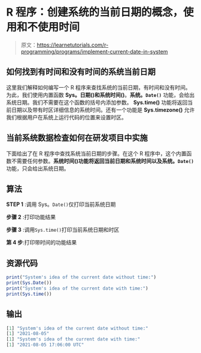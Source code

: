 # R 程序：创建系统的当前日期的概念，使用和不使用时间

> 原文：<https://learnetutorials.com/r-programming/programs/implement-current-date-in-system>

## 如何找到有时间和没有时间的系统当前日期

这里我们解释如何编写一个 R 程序来查找系统的当前日期，有时间和没有时间。为此，我们使用内置函数 **Sys。日期()**和**系统时间()**。**系统。`Date()`** 功能，会给出系统日期。我们不需要在这个函数的括号内添加参数。 **Sys.time()** 功能将返回当前日期以及带有时区详细信息的系统时间。还有一个功能是 **Sys.timezone()** 允许我们根据用户在系统上运行代码的位置来设置时区。

## 当前系统数据检查如何在研发项目中实施

下面给出了在 R 程序中查找系统当前日期的步骤。在这个 R 程序中，这个内置函数不需要任何参数。**系统时间()**功能将返回当前日期和系统时间以及**系统。`Date()`** 功能，只会给出系统日期。

## 算法

**STEP 1** :调用 Sys。`Date()`仅打印当前系统日期

**步骤 2** :打印功能结果

**步骤 3** :调用`Sys.time()`打印当前系统日期和时区

**第 4 步**:打印带时间的功能结果

## 资源代码

```r
print("System's idea of the current date without time:")
print(Sys.Date())
print("System's idea of the current date with time:")
print(Sys.time())

```

## 输出

```r
[1] "System's idea of the current date without time:"
[1] "2021-08-05"
[1] "System's idea of the current date with time:"
[1] "2021-08-05 17:06:00 UTC"
```